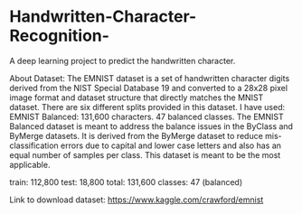 # Handwritten-Character-Recognition-
A deep learning project to predict the handwritten character.

About Dataset:
The EMNIST dataset is a set of handwritten character digits derived from the NIST Special Database 19  and converted to a 28x28 pixel image format and dataset structure that directly matches the MNIST dataset. 
There are six different splits provided in this dataset.
I have used: EMNIST Balanced:  131,600 characters. 47 balanced classes.
The EMNIST Balanced dataset is meant to address the balance issues in the ByClass and ByMerge datasets. It is derived from the ByMerge dataset to reduce mis-classification errors due to capital and lower case letters and also has an equal number of samples per class. This dataset is meant to be the most applicable.

train: 112,800
test: 18,800
total: 131,600
classes: 47 (balanced)

Link to download dataset: https://www.kaggle.com/crawford/emnist

